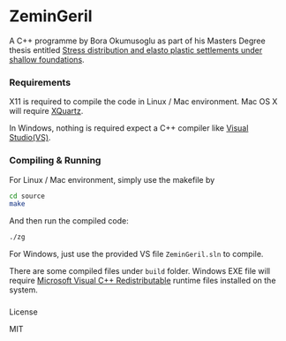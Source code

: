 # ZeminGeril

A C++ programme by Bora Okumusoglu as part of his Masters Degree thesis entitled [Stress distribution and elasto plastic settlements under shallow foundations](https://tez.yok.gov.tr/UlusalTezMerkezi/TezGoster?key=-Z0vbSUgrhM9fXoGkRe6Q8zJ7Sk7W31SHEFOFRvy43ZoScM4g3rcZCg_NG_0hva7).

### Requirements

X11 is required to compile the code in Linux / Mac environment. Mac OS X will require [XQuartz](https://www.xquartz.org).

In Windows, nothing is required expect a C++ compiler like [Visual Studio(VS)](https://code.visualstudio.com/docs/cpp/config-mingw).

### Compiling & Running

For Linux / Mac environment, simply use the makefile by
```bash
cd source
make
```

And then run the compiled code:
```bash
./zg
```

For Windows, just use the provided VS file `ZeminGeril.sln` to compile. 

There are some compiled files under `build` folder. Windows EXE file will require [Microsoft Visual C++ Redistributable](https://docs.microsoft.com/en-us/cpp/windows/latest-supported-vc-redist?view=msvc-170) runtime files installed on the system.

### 
License

MIT
